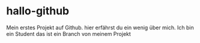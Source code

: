 # hallo-github
Mein erstes Projekt auf Github. hier erfährst du ein wenig über mich.
Ich bin ein Student
das ist ein Branch von meinem Projekt 
